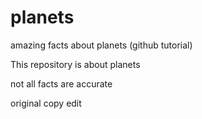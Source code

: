 # planets
amazing facts about planets (github tutorial)

This repository is about planets

not all facts are accurate


original copy edit

